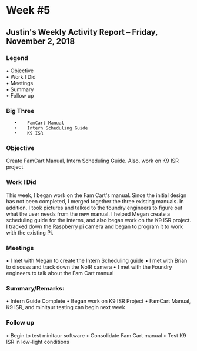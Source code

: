 # Week #5

## Justin's Weekly Activity Report – Friday, November 2, 2018

### Legend

   •	Objective  
   •	Work I Did  
   •	Meetings  
   •	Summary  
   •	Follow up  

### Big Three
```
   •	FamCart Manual
   •	Intern Scheduling Guide
   •	K9 ISR
```

### Objective
  Create FamCart Manual, Intern Scheduling Guide. Also, work on K9 ISR project

### Work I Did
   This week, I began work on the Fam Cart's manual. Since the initial design has not been completed, I merged together the three existing
   manuals. In addition, I took pictures and talked to the foundry engineers to figure out what the user needs from the new manual. I helped
   Megan create a scheduling guide for the interns, and also began work on the K9 ISR project. I tracked down the Raspberry pi camera
   and began to program it to work with the existing Pi.

### Meetings
   •	I met with Megan to create the Intern Scheduling guide
   •	I met with Brian to discuss and track down the NoIR camera
   •	I met with the Foundry engineers to talk about the Fam Cart manual

### Summary/Remarks:
   •	Intern Guide Complete
   •	Began work on K9 ISR Project
   •	FamCart Manual, K9 ISR, and minitaur testing can begin next week

### Follow up
   •	Begin to test minitaur software
   •	Consolidate Fam Cart manual
   •	Test K9 ISR in low-light conditions
